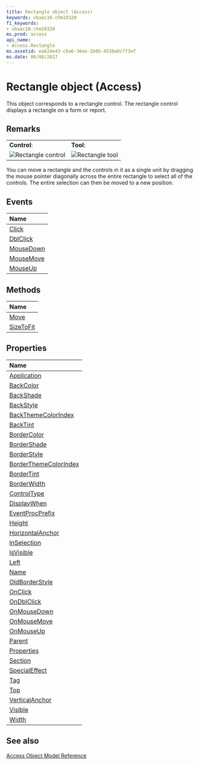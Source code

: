 ```yaml
---
title: Rectangle object (Access)
keywords: vbaac10.chm10320
f1_keywords:
- vbaac10.chm10320
ms.prod: access
api_name:
- Access.Rectangle
ms.assetid: ea624e43-c6a6-36ee-2b0b-4530a0cff3ef
ms.date: 06/08/2017
---
```



# Rectangle object (Access)

This object corresponds to a rectangle control. The rectangle control displays a rectangle on a form or report.


## Remarks


|||
|:-----|:-----|
|**Control**:|**Tool**:|
|![Rectangle control](../images/t-rect_ZA06047747.gif)|![Rectangle tool](../images/rectangl_ZA06044569.gif)|

You can move a rectangle and the controls in it as a single unit by dragging the mouse pointer diagonally across the entire rectangle to select all of the controls. The entire selection can then be moved to a new position.


## Events



|**Name**|
|:-----|
|[Click](Access.Rectangle.Click.md)|
|[DblClick](Access.Rectangle.DblClick.md)|
|[MouseDown](Access.Rectangle.MouseDown.md)|
|[MouseMove](Access.Rectangle.MouseMove.md)|
|[MouseUp](Access.Rectangle.MouseUp.md)|

## Methods



|**Name**|
|:-----|
|[Move](Access.Rectangle.Move.md)|
|[SizeToFit](Access.Rectangle.SizeToFit.md)|

## Properties



|**Name**|
|:-----|
|[Application](Access.Rectangle.Application.md)|
|[BackColor](Access.Rectangle.BackColor.md)|
|[BackShade](Access.Rectangle.BackShade.md)|
|[BackStyle](Access.Rectangle.BackStyle.md)|
|[BackThemeColorIndex](Access.Rectangle.BackThemeColorIndex.md)|
|[BackTint](Access.Rectangle.BackTint.md)|
|[BorderColor](Access.Rectangle.BorderColor.md)|
|[BorderShade](Access.Rectangle.BorderShade.md)|
|[BorderStyle](Access.Rectangle.BorderStyle.md)|
|[BorderThemeColorIndex](Access.Rectangle.BorderThemeColorIndex.md)|
|[BorderTint](Access.Rectangle.BorderTint.md)|
|[BorderWidth](Access.Rectangle.BorderWidth.md)|
|[ControlType](Access.Rectangle.ControlType.md)|
|[DisplayWhen](Access.Rectangle.DisplayWhen.md)|
|[EventProcPrefix](Access.Rectangle.EventProcPrefix.md)|
|[Height](Access.Rectangle.Height.md)|
|[HorizontalAnchor](Access.Rectangle.HorizontalAnchor.md)|
|[InSelection](Access.Rectangle.InSelection.md)|
|[IsVisible](Access.Rectangle.IsVisible.md)|
|[Left](Access.Rectangle.Left.md)|
|[Name](Access.Rectangle.Name.md)|
|[OldBorderStyle](Access.Rectangle.OldBorderStyle.md)|
|[OnClick](Access.Rectangle.OnClick.md)|
|[OnDblClick](Access.Rectangle.OnDblClick.md)|
|[OnMouseDown](Access.Rectangle.OnMouseDown.md)|
|[OnMouseMove](Access.Rectangle.OnMouseMove.md)|
|[OnMouseUp](Access.Rectangle.OnMouseUp.md)|
|[Parent](Access.Rectangle.Parent.md)|
|[Properties](Access.Rectangle.Properties.md)|
|[Section](Access.Rectangle.Section.md)|
|[SpecialEffect](Access.Rectangle.SpecialEffect.md)|
|[Tag](Access.Rectangle.Tag.md)|
|[Top](Access.Rectangle.Top.md)|
|[VerticalAnchor](Access.Rectangle.VerticalAnchor.md)|
|[Visible](Access.Rectangle.Visible.md)|
|[Width](Access.Rectangle.Width.md)|

## See also


[Access Object Model Reference](overview/Access/object-model.md)
